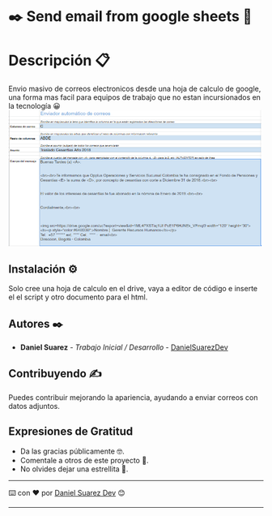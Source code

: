 # ✒️ Send email from google sheets 📡

# Descripción 📋

Envio masivo de correos electronicos desde una hoja de calculo de google, una forma mas facil para equipos de trabajo que no estan incursionados en la tecnología  😀
<img src="https://github.com/DanielSuarezDev/sendGoogleScript/blob/main/plantilla.PNG" width="500">

## Instalación ⚙️

Solo cree una hoja de calculo en el drive, vaya a editor de código e inserte el el script y otro documento para el html.

## Autores ✒️

- **Daniel Suarez** - _Trabajo Inicial / Desarrollo_ - [DanielSuarezDev](https://github.com/DanielSuarezDev)

## Contribuyendo ✍️

Puedes contribuir mejorando la apariencia, ayudando a enviar correos con datos adjuntos.

## Expresiones de Gratitud

- Da las gracias públicamente 🤓.
- Comentale a otros de este proyecto 📢.
- No olvides dejar una estrellita 🌟.

---

⌨️ con ❤️ por [Daniel Suarez Dev](https://github.com/DanielSuarezDev) 😊

---
